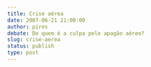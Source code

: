 ```yaml
---
title: Crise aérea
date: 2007-06-21 21:00:00
author: pires
debate: De quem é a culpa pelo apagão aéreo?
slug: crise-aerea
status: publish 
type: post
---
```




